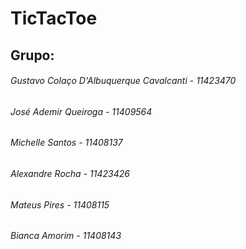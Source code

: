 # TicTacToe

## Grupo:
###### Gustavo Colaço D'Albuquerque Cavalcanti - 11423470
###### José Ademir Queiroga - 11409564
###### Michelle Santos - 11408137
###### Alexandre Rocha - 11423426
###### Mateus Pires - 11408115
###### Bianca Amorim - 11408143
